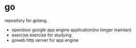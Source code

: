 go
==
repository for golang.

  - opendoor google app engine application(no longer maintan)
  - exercise exercise for studying
  - goweb http server for app engine
